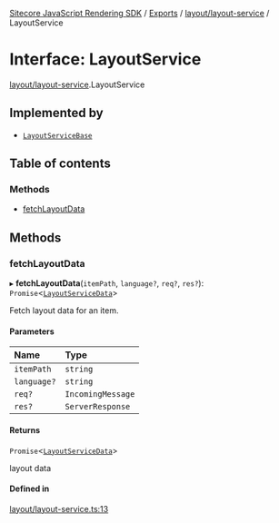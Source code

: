 [Sitecore JavaScript Rendering SDK](../README.md) / [Exports](../modules.md) / [layout/layout-service](../modules/layout_layout_service.md) / LayoutService

# Interface: LayoutService

[layout/layout-service](../modules/layout_layout_service.md).LayoutService

## Implemented by

- [`LayoutServiceBase`](../classes/layout_layout_service.LayoutServiceBase.md)

## Table of contents

### Methods

- [fetchLayoutData](layout_layout_service.LayoutService.md#fetchlayoutdata)

## Methods

### fetchLayoutData

▸ **fetchLayoutData**(`itemPath`, `language?`, `req?`, `res?`): `Promise`<[`LayoutServiceData`](layout_models.LayoutServiceData.md)\>

Fetch layout data for an item.

#### Parameters

| Name | Type |
| :------ | :------ |
| `itemPath` | `string` |
| `language?` | `string` |
| `req?` | `IncomingMessage` |
| `res?` | `ServerResponse` |

#### Returns

`Promise`<[`LayoutServiceData`](layout_models.LayoutServiceData.md)\>

layout data

#### Defined in

[layout/layout-service.ts:13](https://github.com/Sitecore/jss/blob/8c00be96/packages/sitecore-jss/src/layout/layout-service.ts#L13)
